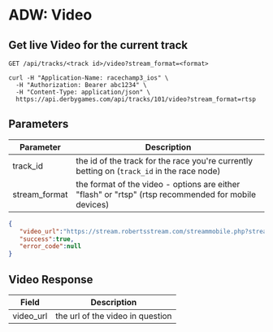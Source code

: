 # ADW: Video
## Get live Video for the current track

`GET /api/tracks/<track id>/video?stream_format=<format>`


```curl
curl -H "Application-Name: racechamp3_ios" \
  -H "Authorization: Bearer abc1234" \
  -H "Content-Type: application/json" \
  https://api.derbygames.com/api/tracks/101/video?stream_format=rtsp
```

## Parameters
Parameter | Description
----- | -----------
track_id| the id of the track for the race you're currently betting on (`track_id` in the race node)
stream_format| the format of the video - options are either "flash" or "rtsp" (rtsp recommended for mobile devices)


```json
{
   "video_url":"https://stream.robertsstream.com/streammobile.php?stream=louisiana_mbr\u0026referer=XpressBet\u0026t=1526933818\u0026h=97a3c83ca96f5cc9379e88be1070b18d\u0026usr=1332350\u0026optp=siteid%3Axpres%7Coriginid%3ADJA",
   "success":true,
   "error_code":null
}
```

## Video Response
Field | Description
----- | -----------
video_url | the url of the video in question
